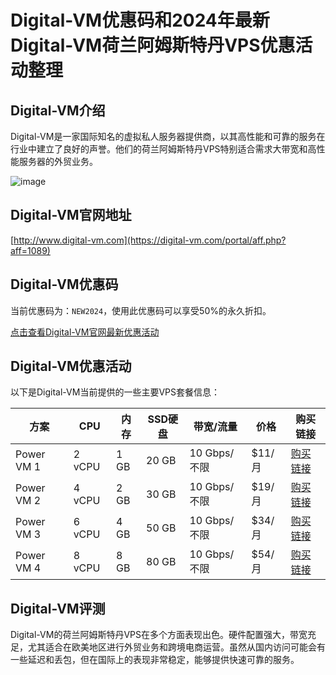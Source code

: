 # Digital-VM优惠码和2024年最新Digital-VM荷兰阿姆斯特丹VPS优惠活动整理

## Digital-VM介绍
Digital-VM是一家国际知名的虚拟私人服务器提供商，以其高性能和可靠的服务在行业中建立了良好的声誉。他们的荷兰阿姆斯特丹VPS特别适合需求大带宽和高性能服务器的外贸业务。

![image](https://github.com/laurenfisher4246/Digital-VM/assets/169419891/9213a629-9570-403a-99ab-18bd9925311d)

## Digital-VM官网地址
[http://www.digital-vm.com](https://digital-vm.com/portal/aff.php?aff=1089)

## Digital-VM优惠码
当前优惠码为：`NEW2024`，使用此优惠码可以享受50%的永久折扣。

[点击查看Digital-VM官网最新优惠活动](https://digital-vm.com/portal/aff.php?aff=1089)

## Digital-VM优惠活动
以下是Digital-VM当前提供的一些主要VPS套餐信息：

| 方案      | CPU   | 内存 | SSD硬盘 | 带宽/流量   | 价格      | 购买链接                                  |
|-----------|-------|------|---------|-------------|-----------|-------------------------------------------|
| Power VM 1| 2 vCPU| 1 GB | 20 GB   | 10 Gbps/不限 | $11/月    | [购买链接](https://digital-vm.com/portal/aff.php?aff=1089) |
| Power VM 2| 4 vCPU| 2 GB | 30 GB   | 10 Gbps/不限 | $19/月    | [购买链接](https://digital-vm.com/portal/aff.php?aff=1089) |
| Power VM 3| 6 vCPU| 4 GB | 50 GB   | 10 Gbps/不限 | $34/月    | [购买链接](https://digital-vm.com/portal/aff.php?aff=1089) |
| Power VM 4| 8 vCPU| 8 GB | 80 GB   | 10 Gbps/不限 | $54/月    | [购买链接](https://digital-vm.com/portal/aff.php?aff=1089) |

## Digital-VM评测
Digital-VM的荷兰阿姆斯特丹VPS在多个方面表现出色。硬件配置强大，带宽充足，尤其适合在欧美地区进行外贸业务和跨境电商运营。虽然从国内访问可能会有一些延迟和丢包，但在国际上的表现非常稳定，能够提供快速可靠的服务。
